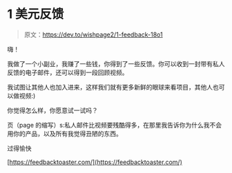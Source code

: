 # 1 美元反馈

> 原文：<https://dev.to/wishpage2/1-feedback-18o1>

嗨！

我做了一个小副业，我赚了一些钱，你得到了一些反馈。你可以收到一封带有私人反馈的电子邮件，还可以得到一段回顾视频。

我试图让其他人也加入进来，这样我们就有更多新鲜的眼球来看项目，其他人也可以做视频:)

你觉得怎么样，你愿意试一试吗？

页（page 的缩写）s:私人邮件比视频要残酷得多，在那里我告诉你为什么我不会用你的产品，以及所有我觉得丑陋的东西。

过得愉快

[https://feedbacktoaster.com/](https://feedbacktoaster.com/)